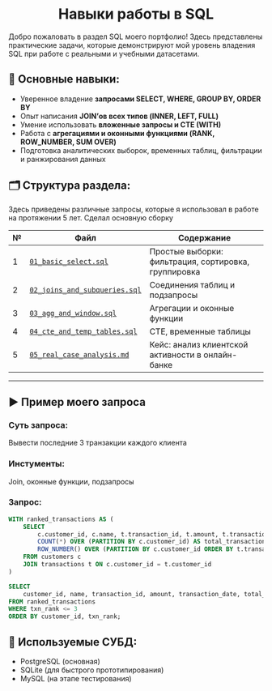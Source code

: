 # <div align='center'> Навыки работы в SQL </div>

Добро пожаловать в раздел SQL моего портфолио! Здесь представлены практические задачи, которые демонстрируют мой уровень владения SQL при работе с реальными и учебными датасетами.

## 📌 Основные навыки:

- Уверенное владение **запросами SELECT, WHERE, GROUP BY, ORDER BY**
- Опыт написания **JOIN’ов всех типов (INNER, LEFT, FULL)**
- Умение использовать **вложенные запросы и CTE (WITH)**
- Работа с **агрегациями и оконными функциями (RANK, ROW_NUMBER, SUM OVER)**
- Подготовка аналитических выборок, временных таблиц, фильтрации и ранжирования данных


## 🗂️ Структура раздела:
Здесь приведены различные запросы, которые я использовал в работе на протяжении 5 лет. Сделал основную сборку

| № | Файл | Содержание |
|---|------|------------|
| 1 | [`01_basic_select.sql`](./01_basic_select.sql) | Простые выборки: фильтрация, сортировка, группировка |
| 2 | [`02_joins_and_subqueries.sql`](./02_joins_and_subqueries.sql) | Соединения таблиц и подзапросы |
| 3 | [`03_agg_and_window.sql`](./03_agg_and_window.sql) | Агрегации и оконные функции |
| 4 | [`04_cte_and_temp_tables.sql`](./04_cte_and_temp_tables.sql) | CTE, временные таблицы |
| 5 | [`05_real_case_analysis.md`](./05_real_case_analysis.md) | Кейс: анализ клиентской активности в онлайн-банке |

---

## ▶️ Пример моего запроса

### Суть запроса:
Вывести последние 3 транзакции каждого клиента

### Инстументы:
Join, оконные функции, подзапросы

### Запрос:
```sql
WITH ranked_transactions AS (
    SELECT
        c.customer_id, c.name, t.transaction_id, t.amount, t.transaction_date,
        COUNT(*) OVER (PARTITION BY c.customer_id) AS total_transactions,
        ROW_NUMBER() OVER (PARTITION BY c.customer_id ORDER BY t.transaction_date DESC) AS txn_rank
    FROM customers c
    JOIN transactions t ON c.customer_id = t.customer_id
)

SELECT
    customer_id, name, transaction_id, amount, transaction_date, total_transactions, txn_rank
FROM ranked_transactions
WHERE txn_rank <= 3
ORDER BY customer_id, txn_rank;
```


## 🧩 Используемые СУБД:
- PostgreSQL (основная)
- SQLite (для быстрого прототипирования)
- MySQL (на этапе тестирования)

